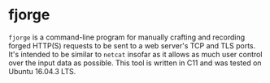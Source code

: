 fjorge
======

`fjorge` is a command-line program for manually crafting and recording forged
HTTP(S) requests to be sent to a web server's TCP and TLS ports.  It's intended 
to be similar to `netcat` insofar as it allows as much user control over the 
input data as possible.  This tool is written in C11 and was tested on Ubuntu 
16.04.3 LTS.
